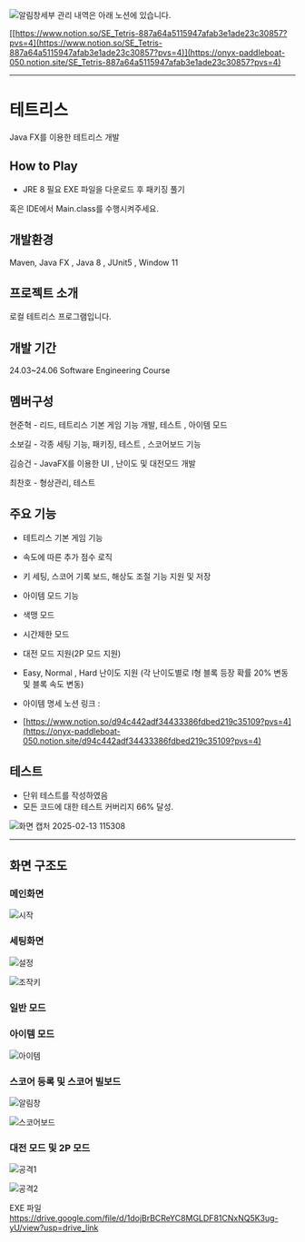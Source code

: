 ![알림창](https://github.com/user-attachments/assets/cc734c7d-9c73-44d2-9a95-5f09771e8568)세부 관리 내역은 아래 노션에 있습니다. 

[[https://www.notion.so/SE_Tetris-887a64a5115947afab3e1ade23c30857?pvs=4](https://www.notion.so/SE_Tetris-887a64a5115947afab3e1ade23c30857?pvs=4)](https://onyx-paddleboat-050.notion.site/SE_Tetris-887a64a5115947afab3e1ade23c30857?pvs=4)


-----------------------------
# 테트리스
Java FX를 이용한 테트리스 개발

## How to Play 

- JRE 8 필요
EXE 파일을 다운로드 후 패키징 풀기

혹은 IDE에서 Main.class를 수행시켜주세요.


## 개발환경
Maven, Java FX , Java 8 , JUnit5 , Window 11

## 프로젝트 소개
로컬 테트리스 프로그램입니다.

## 개발 기간
24.03~24.06
Software Engineering Course

## 멤버구성
현준혁 - 리드, 테트리스 기본 게임 기능 개발, 테스트 , 아이템 모드

소보길 - 각종 세팅 기능, 패키징, 테스트 , 스코어보드 기능

김승건 - JavaFX를 이용한 UI , 난이도 및 대전모드 개발 

최찬호 - 형상관리, 테스트 


## 주요 기능
- 테트리스 기본 게임 기능
  
- 속도에 따른 추가 점수 로직
  
- 키 세팅, 스코어 기록 보드, 해상도 조절 기능 지원 및 저장
  
- 아이템 모드 기능
  
- 색맹 모드
  
- 시간제한 모드
  
- 대전 모드 지원(2P 모드 지원)

- Easy, Normal , Hard 난이도 지원 (각 난이도별로 I형 블록 등장 확률 20% 변동 및 블록 속도 변동)
  
- 아이템 명세 노션 링크 :
-
   [https://www.notion.so/d94c442adf34433386fdbed219c35109?pvs=4](https://onyx-paddleboat-050.notion.site/d94c442adf34433386fdbed219c35109?pvs=4)
  

## 테스트
- 단위 테스트를 작성하였음
- 모든 코드에 대한 테스트 커버리지 66% 달성.
  
![화면 캡처 2025-02-13 115308](https://github.com/user-attachments/assets/46d13dbd-c39f-46dd-81fc-5141d81af660)

-------------------------

## 화면 구조도
### 메인화면

![시작](https://github.com/user-attachments/assets/2c2f30ec-15f7-4c04-816c-4d459a620e05)


### 세팅화면

![설정](https://github.com/user-attachments/assets/d4dab619-ac9c-49f0-b508-38776fc20b97)

![조작키](https://github.com/user-attachments/assets/4c9710f5-5052-4c7b-afad-4da944617c66)


### 일반 모드


### 아이템 모드

![아이템](https://github.com/user-attachments/assets/3bc6f4bb-01de-406e-8ee6-801887828626)

### 스코어 등록 및 스코어 빌보드
![알림창](https://github.com/user-attachments/assets/2248d506-bb83-44c2-8df4-87936ac24856)

![스코어보드](https://github.com/user-attachments/assets/0a9d232f-6fcc-4fdd-b4fb-fa75e2522b52)

### 대전 모드 및 2P 모드

![공격1](https://github.com/user-attachments/assets/94d9f5e1-2c22-49cf-8258-1f7840bd2908)

![공격2](https://github.com/user-attachments/assets/8644f3cd-b60b-4192-a798-b9c319d2a062)

EXE 파일 
https://drive.google.com/file/d/1dojBrBCReYC8MGLDF81CNxNQ5K3ug-yU/view?usp=drive_link



